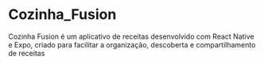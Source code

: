 # Cozinha_Fusion
Cozinha Fusion é um aplicativo de receitas desenvolvido com React Native e Expo, criado para facilitar a organização, descoberta e compartilhamento de receitas
